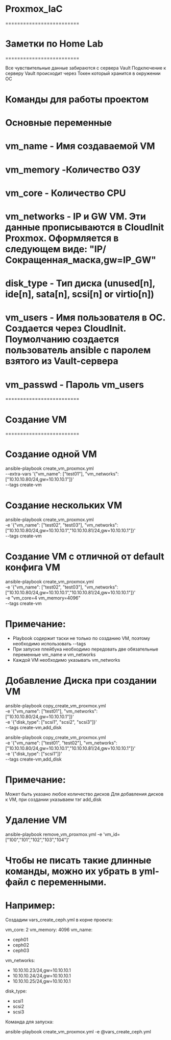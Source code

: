 # Proxmox_IaC
=========================
# Заметки по Home Lab  #
=========================

Все чувствительные данные забираются с сервера Vault
Подключение к серверу Vault происходит через Токен который хранится в окружении ОС 


# Команды для работы проектом

# Основные переменные
# vm_name - Имя создаваемой VM
# vm_memory -Количество ОЗУ
# vm_core - Количество CPU
# vm_networks - IP и GW VM. Эти данные прописываются в CloudInit Proxmox. Оформляется в следующем виде: "IP/Сокращенная_маска,gw=IP_GW"
# disk_type - Тип диска  (unused[n], ide[n], sata[n], scsi[n] or virtio[n])
# vm_users - Имя пользователя в ОС. Создается через CloudInit. Поумолчанию создается пользователь ansible с паролем взятого из Vault-сервера
# vm_passwd - Пароль vm_users


=========================
# Создание VM
=========================

# Создание одной VM
ansible-playbook create_vm_proxmox.yml \
  --extra-vars '{"vm_name": ["test01"], "vm_networks": ["10.10.10.80/24,gw=10.10.10.1"]}' \
  --tags create-vm

# Создание нескольких VM
ansible-playbook create_vm_proxmox.yml \
  -e '{"vm_name": ["test02", "test03"], "vm_networks": ["10.10.10.80/24,gw=10.10.10.1","10.10.10.81/24,gw=10.10.10.1"]}' \
  --tags create-vm

# Создание VM с отличной от default конфига VM
ansible-playbook create_vm_proxmox.yml \
  -e '{"vm_name": ["test02", "test03"], "vm_networks": ["10.10.10.80/24,gw=10.10.10.1","10.10.10.81/24,gw=10.10.10.1"]}' \
  -e "vm_core=4 vm_memory=4096" \
  --tags create-vm

# Примечание: 
- Playbook содержит таски не только по созданию VM, поэтому необходимо использовать --tags
- При запуске плейбука необходимо передовать две обязательные переменные vm_name и vm_networks
- Каждой VM необходимо указывать vm_networks


# Добавление Диска при создании VM

ansible-playbook copy_create_vm_proxmox.yml \
  -e '{"vm_name": ["test01"], "vm_networks": ["10.10.10.80/24,gw=10.10.10.1"]}' \
  -e '{"disk_type": ["scsi1", "scsi2", "scsi3"]}' \
  --tags create-vm,add_disk

ansible-playbook copy_create_vm_proxmox.yml \
  -e '{"vm_name": ["test01", "test02"], "vm_networks": ["10.10.10.80/24,gw=10.10.10.1","10.10.10.81/24,gw=10.10.10.1"]}' \
  -e '{"disk_type": ["scsi1"]}' \
  --tags create-vm,add_disk

# Примечание:
Может быть указано любое количество дисков
Для добавления дисков к VM, при создании указываем тэг add_disk

# Удаление VM

ansible-playbook remove_vm_proxmox.yml -e 'vm_id=["100","101","102","103","104"]'

# Чтобы не писать такие длинные команды, можно их убрать в yml-файл с переменными.
# Например:

Создадим vars_create_ceph.yml в корне проекта:

vm_core: 2
vm_memory: 4096
vm_name:
  - ceph01
  - ceph02
  - ceph03

vm_networks:
  - 10.10.10.23/24,gw=10.10.10.1
  - 10.10.10.24/24,gw=10.10.10.1
  - 10.10.10.25/24,gw=10.10.10.1

disk_type:
  - scsi1
  - scsi2
  - scsi3

Команда для запуска:

 ansible-playbook create_vm_proxmox.yml   -e @vars_create_ceph.yml

